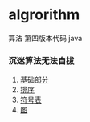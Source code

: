 # algrorithm
算法 第四版本代码 java
### 沉迷算法无法自拔

1. [基础部分](https://github.com/xiantang/algorithm/blob/master/algorithm/src/Chapter1/Chapter_1.md)  
2. [排序](https://github.com/xiantang/algorithm/blob/master/algorithm/src/Chapter2/Chapter_2.md)
3. [符号表](https://github.com/xiantang/algorithm/blob/master/algorithm/src/Chapter3/Chapter_3.md)
4. [图](https://github.com/xiantang/algorithm/blob/master/algorithm/src/Chapter4/Chapter_4.md)
